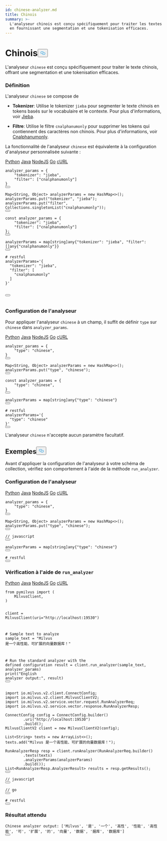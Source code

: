 ```yaml
---
id: chinese-analyzer.md
title: Chinois
summary: >-
  L'analyseur chinois est conçu spécifiquement pour traiter les textes chinois,
  en fournissant une segmentation et une tokenisation efficaces.
---
```

<h1 id="Chinese" class="common-anchor-header">Chinois<button data-href="#Chinese" class="anchor-icon" translate="no">
      <svg translate="no"
        aria-hidden="true"
        focusable="false"
        height="20"
        version="1.1"
        viewBox="0 0 16 16"
        width="16"
      >
        <path
          fill="#0092E4"
          fill-rule="evenodd"
          d="M4 9h1v1H4c-1.5 0-3-1.69-3-3.5S2.55 3 4 3h4c1.45 0 3 1.69 3 3.5 0 1.41-.91 2.72-2 3.25V8.59c.58-.45 1-1.27 1-2.09C10 5.22 8.98 4 8 4H4c-.98 0-2 1.22-2 2.5S3 9 4 9zm9-3h-1v1h1c1 0 2 1.22 2 2.5S13.98 12 13 12H9c-.98 0-2-1.22-2-2.5 0-.83.42-1.64 1-2.09V6.25c-1.09.53-2 1.84-2 3.25C6 11.31 7.55 13 9 13h4c1.45 0 3-1.69 3-3.5S14.5 6 13 6z"
        ></path>
      </svg>
    </button></h1><p>L'analyseur <code translate="no">chinese</code> est conçu spécifiquement pour traiter le texte chinois, offrant une segmentation et une tokenisation efficaces.</p>
<h3 id="Definition" class="common-anchor-header">Définition</h3><p>L'analyseur <code translate="no">chinese</code> se compose de</p>
<ul>
<li><p><strong>Tokenizer</strong>: Utilise le tokenizer <code translate="no">jieba</code> pour segmenter le texte chinois en tokens basés sur le vocabulaire et le contexte. Pour plus d'informations, voir <a href="/docs/fr/jieba-tokenizer.md">Jieba</a>.</p></li>
<li><p><strong>Filtre</strong>: Utilise le filtre <code translate="no">cnalphanumonly</code> pour supprimer les tokens qui contiennent des caractères non chinois. Pour plus d'informations, voir <a href="/docs/fr/cnalphanumonly-filter.md">Cnalphanumonly</a>.</p></li>
</ul>
<p>La fonctionnalité de l'analyseur <code translate="no">chinese</code> est équivalente à la configuration d'analyseur personnalisée suivante :</p>
<div class="multipleCode">
   <a href="#python">Python</a> <a href="#java">Java</a> <a href="#javascript">NodeJS</a> <a href="#go">Go</a> <a href="#bash">cURL</a></div>
<pre><code translate="no" class="language-python">analyzer_params = {
    <span class="hljs-string">&quot;tokenizer&quot;</span>: <span class="hljs-string">&quot;jieba&quot;</span>,
    <span class="hljs-string">&quot;filter&quot;</span>: [<span class="hljs-string">&quot;cnalphanumonly&quot;</span>]
}
<button class="copy-code-btn"></button></code></pre>
<pre><code translate="no" class="language-java">Map&lt;String, Object&gt; analyzerParams = <span class="hljs-keyword">new</span> <span class="hljs-title class_">HashMap</span>&lt;&gt;();
analyzerParams.put(<span class="hljs-string">&quot;tokenizer&quot;</span>, <span class="hljs-string">&quot;jieba&quot;</span>);
analyzerParams.put(<span class="hljs-string">&quot;filter&quot;</span>, Collections.singletonList(<span class="hljs-string">&quot;cnalphanumonly&quot;</span>));
<button class="copy-code-btn"></button></code></pre>
<pre><code translate="no" class="language-javascript"><span class="hljs-keyword">const</span> analyzer_params = {
    <span class="hljs-string">&quot;tokenizer&quot;</span>: <span class="hljs-string">&quot;jieba&quot;</span>,
    <span class="hljs-string">&quot;filter&quot;</span>: [<span class="hljs-string">&quot;cnalphanumonly&quot;</span>]
};
<button class="copy-code-btn"></button></code></pre>
<pre><code translate="no" class="language-go">analyzerParams = <span class="hljs-keyword">map</span>[<span class="hljs-type">string</span>]any{<span class="hljs-string">&quot;tokenizer&quot;</span>: <span class="hljs-string">&quot;jieba&quot;</span>, <span class="hljs-string">&quot;filter&quot;</span>: []any{<span class="hljs-string">&quot;cnalphanumonly&quot;</span>}}
<button class="copy-code-btn"></button></code></pre>
<pre><code translate="no" class="language-bash"><span class="hljs-comment"># restful</span>
analyzerParams=<span class="hljs-string">&#x27;{
  &quot;tokenizer&quot;: &quot;jieba&quot;,
  &quot;filter&quot;: [
    &quot;cnalphanumonly&quot;
  ]
}&#x27;</span>

<button class="copy-code-btn"></button></code></pre>
<h3 id="Configuration" class="common-anchor-header">Configuration de l'analyseur</h3><p>Pour appliquer l'analyseur <code translate="no">chinese</code> à un champ, il suffit de définir <code translate="no">type</code> sur <code translate="no">chinese</code> dans <code translate="no">analyzer_params</code>.</p>
<div class="multipleCode">
   <a href="#python">Python</a> <a href="#java">Java</a> <a href="#javascript">NodeJS</a> <a href="#go">Go</a> <a href="#bash">cURL</a></div>
<pre><code translate="no" class="language-python">analyzer_params = {
    <span class="hljs-string">&quot;type&quot;</span>: <span class="hljs-string">&quot;chinese&quot;</span>,
}
<button class="copy-code-btn"></button></code></pre>
<pre><code translate="no" class="language-java">Map&lt;String, Object&gt; analyzerParams = <span class="hljs-keyword">new</span> <span class="hljs-title class_">HashMap</span>&lt;&gt;();
analyzerParams.put(<span class="hljs-string">&quot;type&quot;</span>, <span class="hljs-string">&quot;chinese&quot;</span>);
<button class="copy-code-btn"></button></code></pre>
<pre><code translate="no" class="language-javascript"><span class="hljs-keyword">const</span> analyzer_params = {
    <span class="hljs-string">&quot;type&quot;</span>: <span class="hljs-string">&quot;chinese&quot;</span>,
}
<button class="copy-code-btn"></button></code></pre>
<pre><code translate="no" class="language-go">analyzerParams = <span class="hljs-keyword">map</span>[<span class="hljs-type">string</span>]any{<span class="hljs-string">&quot;type&quot;</span>: <span class="hljs-string">&quot;chinese&quot;</span>}
<button class="copy-code-btn"></button></code></pre>
<pre><code translate="no" class="language-bash"><span class="hljs-comment"># restful</span>
analyzerParams=<span class="hljs-string">&#x27;{
  &quot;type&quot;: &quot;chinese&quot;
}&#x27;</span>
<button class="copy-code-btn"></button></code></pre>
<div class="alert note">
<p>L'analyseur <code translate="no">chinese</code> n'accepte aucun paramètre facultatif.</p>
</div>
<h2 id="Examples" class="common-anchor-header">Exemples<button data-href="#Examples" class="anchor-icon" translate="no">
      <svg translate="no"
        aria-hidden="true"
        focusable="false"
        height="20"
        version="1.1"
        viewBox="0 0 16 16"
        width="16"
      >
        <path
          fill="#0092E4"
          fill-rule="evenodd"
          d="M4 9h1v1H4c-1.5 0-3-1.69-3-3.5S2.55 3 4 3h4c1.45 0 3 1.69 3 3.5 0 1.41-.91 2.72-2 3.25V8.59c.58-.45 1-1.27 1-2.09C10 5.22 8.98 4 8 4H4c-.98 0-2 1.22-2 2.5S3 9 4 9zm9-3h-1v1h1c1 0 2 1.22 2 2.5S13.98 12 13 12H9c-.98 0-2-1.22-2-2.5 0-.83.42-1.64 1-2.09V6.25c-1.09.53-2 1.84-2 3.25C6 11.31 7.55 13 9 13h4c1.45 0 3-1.69 3-3.5S14.5 6 13 6z"
        ></path>
      </svg>
    </button></h2><p>Avant d'appliquer la configuration de l'analyseur à votre schéma de collection, vérifiez son comportement à l'aide de la méthode <code translate="no">run_analyzer</code>.</p>
<h3 id="Analyzer-configuration" class="common-anchor-header">Configuration de l'analyseur</h3><div class="multipleCode">
   <a href="#python">Python</a> <a href="#java">Java</a> <a href="#javascript">NodeJS</a> <a href="#go">Go</a> <a href="#bash">cURL</a></div>
<pre><code translate="no" class="language-python">analyzer_params = {
    <span class="hljs-string">&quot;type&quot;</span>: <span class="hljs-string">&quot;chinese&quot;</span>,
}
<button class="copy-code-btn"></button></code></pre>
<pre><code translate="no" class="language-java">Map&lt;String, Object&gt; analyzerParams = <span class="hljs-keyword">new</span> <span class="hljs-title class_">HashMap</span>&lt;&gt;();
analyzerParams.put(<span class="hljs-string">&quot;type&quot;</span>, <span class="hljs-string">&quot;chinese&quot;</span>);
<button class="copy-code-btn"></button></code></pre>
<pre><code translate="no" class="language-javascript"><span class="hljs-comment">// javascript</span>
<button class="copy-code-btn"></button></code></pre>
<pre><code translate="no" class="language-go">analyzerParams = <span class="hljs-keyword">map</span>[<span class="hljs-type">string</span>]any{<span class="hljs-string">&quot;type&quot;</span>: <span class="hljs-string">&quot;chinese&quot;</span>}
<button class="copy-code-btn"></button></code></pre>
<pre><code translate="no" class="language-bash"><span class="hljs-comment"># restful</span>
<button class="copy-code-btn"></button></code></pre>
<h3 id="Verification-using-runanalyzer" class="common-anchor-header">Vérification à l'aide de <code translate="no">run_analyzer</code></h3><div class="multipleCode">
   <a href="#python">Python</a> <a href="#java">Java</a> <a href="#javascript">NodeJS</a> <a href="#go">Go</a> <a href="#bash">cURL</a></div>
<pre><code translate="no" class="language-python"><span class="hljs-keyword">from</span> pymilvus <span class="hljs-keyword">import</span> (
    MilvusClient,
)

client = MilvusClient(uri=<span class="hljs-string">&quot;http://localhost:19530&quot;</span>)

<span class="hljs-comment"># Sample text to analyze</span>
sample_text = <span class="hljs-string">&quot;Milvus 是一个高性能、可扩展的向量数据库！&quot;</span>

<span class="hljs-comment"># Run the standard analyzer with the defined configuration</span>
result = client.run_analyzer(sample_text, analyzer_params)
<span class="hljs-built_in">print</span>(<span class="hljs-string">&quot;English analyzer output:&quot;</span>, result)
<button class="copy-code-btn"></button></code></pre>
<pre><code translate="no" class="language-java"><span class="hljs-keyword">import</span> io.milvus.v2.client.ConnectConfig;
<span class="hljs-keyword">import</span> io.milvus.v2.client.MilvusClientV2;
<span class="hljs-keyword">import</span> io.milvus.v2.service.vector.request.RunAnalyzerReq;
<span class="hljs-keyword">import</span> io.milvus.v2.service.vector.response.RunAnalyzerResp;

<span class="hljs-type">ConnectConfig</span> <span class="hljs-variable">config</span> <span class="hljs-operator">=</span> ConnectConfig.builder()
        .uri(<span class="hljs-string">&quot;http://localhost:19530&quot;</span>)
        .build();
<span class="hljs-type">MilvusClientV2</span> <span class="hljs-variable">client</span> <span class="hljs-operator">=</span> <span class="hljs-keyword">new</span> <span class="hljs-title class_">MilvusClientV2</span>(config);

List&lt;String&gt; texts = <span class="hljs-keyword">new</span> <span class="hljs-title class_">ArrayList</span>&lt;&gt;();
texts.add(<span class="hljs-string">&quot;Milvus 是一个高性能、可扩展的向量数据库！&quot;</span>);

<span class="hljs-type">RunAnalyzerResp</span> <span class="hljs-variable">resp</span> <span class="hljs-operator">=</span> client.runAnalyzer(RunAnalyzerReq.builder()
        .texts(texts)
        .analyzerParams(analyzerParams)
        .build());
List&lt;RunAnalyzerResp.AnalyzerResult&gt; results = resp.getResults();
<button class="copy-code-btn"></button></code></pre>
<pre><code translate="no" class="language-javascript"><span class="hljs-comment">// javascript</span>
<button class="copy-code-btn"></button></code></pre>
<pre><code translate="no" class="language-go"><span class="hljs-comment">// go</span>
<button class="copy-code-btn"></button></code></pre>
<pre><code translate="no" class="language-bash"><span class="hljs-comment"># restful</span>
<button class="copy-code-btn"></button></code></pre>
<h3 id="Expected-output" class="common-anchor-header">Résultat attendu</h3><pre><code translate="no" class="language-python">Chinese analyzer output: [<span class="hljs-string">&#x27;Milvus&#x27;</span>, <span class="hljs-string">&#x27;是&#x27;</span>, <span class="hljs-string">&#x27;一个&#x27;</span>, <span class="hljs-string">&#x27;高性&#x27;</span>, <span class="hljs-string">&#x27;性能&#x27;</span>, <span class="hljs-string">&#x27;高性能&#x27;</span>, <span class="hljs-string">&#x27;可&#x27;</span>, <span class="hljs-string">&#x27;扩展&#x27;</span>, <span class="hljs-string">&#x27;的&#x27;</span>, <span class="hljs-string">&#x27;向量&#x27;</span>, <span class="hljs-string">&#x27;数据&#x27;</span>, <span class="hljs-string">&#x27;据库&#x27;</span>, <span class="hljs-string">&#x27;数据库&#x27;</span>]
<button class="copy-code-btn"></button></code></pre>
